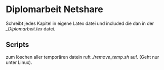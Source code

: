 # Diplomarbeit Netshare

Schreibt jedes Kapitel in eigene Latex datei und included die dan in der *_Diplomarbeit.tex* datei.

## Scripts

zum löschen aller temporären datein ruft *./remove_temp.sh* auf. (Geht nur unter Linux).
